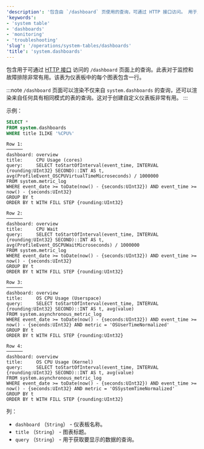 ```yaml
---
'description': '包含由 `/dashboard` 页使用的查询，可通过 HTTP 接口访问。 用于监控和故障排除。'
'keywords':
- 'system table'
- 'dashboards'
- 'monitoring'
- 'troubleshooting'
'slug': '/operations/system-tables/dashboards'
'title': 'system.dashboards'
---
```




包含用于可通过 [HTTP 接口](/interfaces/http.md) 访问的 `/dashboard` 页面上的查询。此表对于监控和故障排除非常有用。该表为仪表板中的每个图表包含一行。

:::note
`/dashboard` 页面可以渲染不仅来自 `system.dashboards` 的查询，还可以渲染来自任何具有相同模式的表的查询。这对于创建自定义仪表板非常有用。
:::

示例：

```sql
SELECT *
FROM system.dashboards
WHERE title ILIKE '%CPU%'
```

```text
Row 1:
──────
dashboard: overview
title:     CPU Usage (cores)
query:     SELECT toStartOfInterval(event_time, INTERVAL {rounding:UInt32} SECOND)::INT AS t, avg(ProfileEvent_OSCPUVirtualTimeMicroseconds) / 1000000
FROM system.metric_log
WHERE event_date >= toDate(now() - {seconds:UInt32}) AND event_time >= now() - {seconds:UInt32}
GROUP BY t
ORDER BY t WITH FILL STEP {rounding:UInt32}

Row 2:
──────
dashboard: overview
title:     CPU Wait
query:     SELECT toStartOfInterval(event_time, INTERVAL {rounding:UInt32} SECOND)::INT AS t, avg(ProfileEvent_OSCPUWaitMicroseconds) / 1000000
FROM system.metric_log
WHERE event_date >= toDate(now() - {seconds:UInt32}) AND event_time >= now() - {seconds:UInt32}
GROUP BY t
ORDER BY t WITH FILL STEP {rounding:UInt32}

Row 3:
──────
dashboard: overview
title:     OS CPU Usage (Userspace)
query:     SELECT toStartOfInterval(event_time, INTERVAL {rounding:UInt32} SECOND)::INT AS t, avg(value)
FROM system.asynchronous_metric_log
WHERE event_date >= toDate(now() - {seconds:UInt32}) AND event_time >= now() - {seconds:UInt32} AND metric = 'OSUserTimeNormalized'
GROUP BY t
ORDER BY t WITH FILL STEP {rounding:UInt32}

Row 4:
──────
dashboard: overview
title:     OS CPU Usage (Kernel)
query:     SELECT toStartOfInterval(event_time, INTERVAL {rounding:UInt32} SECOND)::INT AS t, avg(value)
FROM system.asynchronous_metric_log
WHERE event_date >= toDate(now() - {seconds:UInt32}) AND event_time >= now() - {seconds:UInt32} AND metric = 'OSSystemTimeNormalized'
GROUP BY t
ORDER BY t WITH FILL STEP {rounding:UInt32}
```

列：

- `dashboard` （`String`） - 仪表板名称。
- `title` （`String`） - 图表标题。
- `query` （`String`） - 用于获取要显示的数据的查询。
